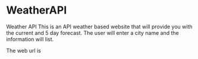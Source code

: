 # WeatherAPI
Weather API
This is an API weather based website that will provide you with the current and 5 day forecast.  The user will enter a city name and the information will list.

The web url is 
